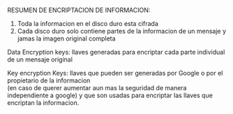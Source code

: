 RESUMEN DE ENCRIPTACION DE INFORMACION:

1.  Toda la informacion en el disco duro esta cifrada
2.  Cada disco duro solo contiene partes de la informacion de un mensaje y jamas la imagen original completa

Data Encryption keys: llaves generadas para encriptar cada parte individual de un mensaje original

Key encryption Keys: llaves que pueden ser generadas por Google o por el propietario de la informacion  
(en caso de querer aumentar aun mas la seguridad de manera independiente a google) y que son usadas para encriptar las llaves que encriptan la informacion.
